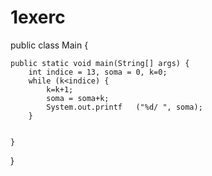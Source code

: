 # 1exerc
public class Main {

	public static void main(String[] args) {
		int indice = 13, soma = 0, k=0;
		while (k<indice) {
			k=k+1;
			soma = soma+k;
			System.out.printf	("%d/ ", soma);
		}
		

	}


}
